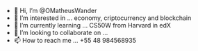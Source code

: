 - 👋 Hi, I’m @OMatheusWander
- 👀 I’m interested in ... economy, criptocurrency and blockchain
- 🌱 I’m currently learning ... CS50W from Harvard in edX
- 💞️ I’m looking to collaborate on ... 
- 📫 How to reach me ... +55 48 984568935
